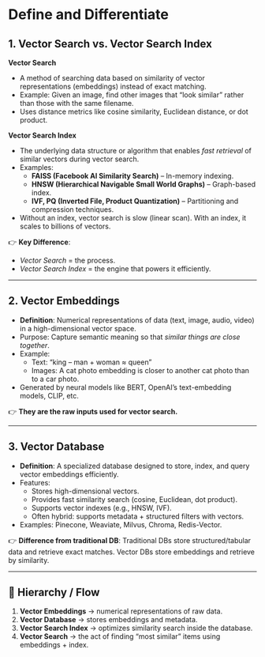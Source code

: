# Define and Differentiate  

## 1. Vector Search vs. Vector Search Index  

**Vector Search**  
- A method of searching data based on similarity of vector representations (embeddings) instead of exact matching.  
- Example: Given an image, find other images that “look similar” rather than those with the same filename.  
- Uses distance metrics like cosine similarity, Euclidean distance, or dot product.  

**Vector Search Index**  
- The underlying data structure or algorithm that enables *fast retrieval* of similar vectors during vector search.  
- Examples:  
  - **FAISS (Facebook AI Similarity Search)** – In-memory indexing.  
  - **HNSW (Hierarchical Navigable Small World Graphs)** – Graph-based index.  
  - **IVF, PQ (Inverted File, Product Quantization)** – Partitioning and compression techniques.  
- Without an index, vector search is slow (linear scan). With an index, it scales to billions of vectors.  

👉 **Key Difference**:  
- *Vector Search* = the process.  
- *Vector Search Index* = the engine that powers it efficiently.  

---

## 2. Vector Embeddings  

- **Definition**: Numerical representations of data (text, image, audio, video) in a high-dimensional vector space.  
- Purpose: Capture semantic meaning so that *similar things are close together*.  
- Example:  
  - Text: “king – man + woman ≈ queen”  
  - Images: A cat photo embedding is closer to another cat photo than to a car photo.  
- Generated by neural models like BERT, OpenAI’s text-embedding models, CLIP, etc.  

👉 **They are the raw inputs used for vector search.**  

---

## 3. Vector Database  

- **Definition**: A specialized database designed to store, index, and query vector embeddings efficiently.  
- Features:  
  - Stores high-dimensional vectors.  
  - Provides fast similarity search (cosine, Euclidean, dot product).  
  - Supports vector indexes (e.g., HNSW, IVF).  
  - Often hybrid: supports metadata + structured filters with vectors.  
- Examples: Pinecone, Weaviate, Milvus, Chroma, Redis-Vector.  

👉 **Difference from traditional DB**: Traditional DBs store structured/tabular data and retrieve exact matches. Vector DBs store embeddings and retrieve by similarity.  

---

## 🔄 Hierarchy / Flow  

1. **Vector Embeddings** → numerical representations of raw data.  
2. **Vector Database** → stores embeddings and metadata.  
3. **Vector Search Index** → optimizes similarity search inside the database.  
4. **Vector Search** → the act of finding “most similar” items using embeddings + index.  
